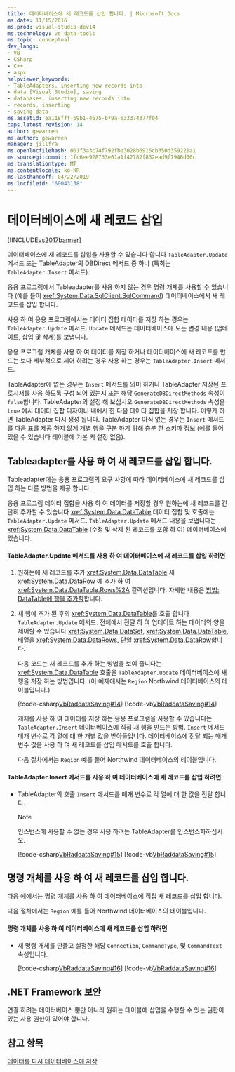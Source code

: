 ```yaml
---
title: 데이터베이스에 새 레코드를 삽입 합니다. | Microsoft Docs
ms.date: 11/15/2016
ms.prod: visual-studio-dev14
ms.technology: vs-data-tools
ms.topic: conceptual
dev_langs:
- VB
- CSharp
- C++
- aspx
helpviewer_keywords:
- TableAdapters, inserting new records into
- data [Visual Studio], saving
- databases, inserting new records into
- records, inserting
- saving data
ms.assetid: ea118fff-69b1-4675-b79a-e33374377f04
caps.latest.revision: 14
author: gewarren
ms.author: gewarren
manager: jillfra
ms.openlocfilehash: 001f3a3c74f792fbe3028b6915cb350d359221a1
ms.sourcegitcommit: 1fc6ee928733e61a1f42782f832ead9f7946d00c
ms.translationtype: MT
ms.contentlocale: ko-KR
ms.lasthandoff: 04/22/2019
ms.locfileid: "60043138"
---
```

# <a name="insert-new-records-into-a-database"></a>데이터베이스에 새 레코드 삽입
[!INCLUDE[vs2017banner](../includes/vs2017banner.md)]

데이터베이스에 새 레코드를 삽입을 사용할 수 있습니다 합니다 `TableAdapter.Update` 메서드 또는 TableAdapter의 DBDirect 메서드 중 하나 (특히는 `TableAdapter.Insert` 메서드).
  
 응용 프로그램에서 Tableadapter를 사용 하지 않는 경우 명령 개체를 사용할 수 있습니다 (예를 들어 <xref:System.Data.SqlClient.SqlCommand>) 데이터베이스에서 새 레코드를 삽입 합니다.  
  
 사용 하 여 응용 프로그램에서는 데이터 집합 데이터를 저장 하는 경우는 `TableAdapter.Update` 메서드. `Update` 메서드는 데이터베이스에 모든 변경 내용 (업데이트, 삽입 및 삭제)를 보냅니다.  
  
 응용 프로그램 개체를 사용 하 여 데이터를 저장 하거나 데이터베이스에 새 레코드를 만드는 보다 세부적으로 제어 하려는 경우 사용 하는 경우는 `TableAdapter.Insert` 메서드.  
  
 TableAdapter에 없는 경우는 `Insert` 메서드를 의미 하거나 TableAdapter 저장된 프로시저를 사용 하도록 구성 되어 있는지 또는 해당 `GenerateDBDirectMethods` 속성이 `false`합니다. TableAdapter의 설정 해 보십시오 `GenerateDBDirectMethods` 속성을 `true` 에서 데이터 집합 디자이너 내에서 한 다음 데이터 집합을 저장 합니다. 이렇게 하면 TableAdapter 다시 생성 됩니다. TableAdapter 아직 없는 경우는 `Insert` 메서드를 다음 표를 제공 하지 않게 개별 행을 구분 하기 위해 충분 한 스키마 정보 (예를 들어 있을 수 있습니다 테이블에 기본 키 설정 없음).  
  
## <a name="insert-new-records-by-using-tableadapters"></a>Tableadapter를 사용 하 여 새 레코드를 삽입 합니다.  
 Tableadapter에는 응용 프로그램의 요구 사항에 따라 데이터베이스에 새 레코드를 삽입 하는 다른 방법을 제공 합니다.  
  
 응용 프로그램 데이터 집합을 사용 하 여 데이터를 저장할 경우 원하는에 새 레코드를 간단히 추가할 수 있습니다 <xref:System.Data.DataTable> 데이터 집합 및 호출에는 `TableAdapter.Update` 메서드. `TableAdapter.Update` 메서드 내용을 보냅니다는 <xref:System.Data.DataTable> (수정 및 삭제 된 레코드를 포함 하 여) 데이터베이스에 있습니다.  
  
#### <a name="to-insert-new-records-into-a-database-by-using-the-tableadapterupdate-method"></a>TableAdapter.Update 메서드를 사용 하 여 데이터베이스에 새 레코드를 삽입 하려면  
  
1. 원하는에 새 레코드를 추가 <xref:System.Data.DataTable> 새 <xref:System.Data.DataRow> 에 추가 하 여 <xref:System.Data.DataTable.Rows%2A> 컬렉션입니다. 자세한 내용은 [방법: DataTable에 행을 추가할](http://msdn.microsoft.com/library/78ebbb43-c402-49cf-81da-0715289487bf)합니다.  
  
2. 새 행에 추가 된 후의 <xref:System.Data.DataTable>를 호출 합니다 `TableAdapter.Update` 메서드. 전체에서 전달 하 여 업데이트 하는 데이터의 양을 제어할 수 있습니다 <xref:System.Data.DataSet>, <xref:System.Data.DataTable>, 배열을 <xref:System.Data.DataRow>s, 단일 <xref:System.Data.DataRow>합니다.  
  
    다음 코드는 새 레코드를 추가 하는 방법을 보여 줍니다는 <xref:System.Data.DataTable> 호출을 `TableAdapter.Update` 데이터베이스에 새 행을 저장 하는 방법입니다. (이 예제에서는 `Region` Northwind 데이터베이스의 테이블입니다.)  
  
    [!code-csharp[VbRaddataSaving#14](../snippets/csharp/VS_Snippets_VBCSharp/VbRaddataSaving/CS/Form5.cs#14)]
    [!code-vb[VbRaddataSaving#14](../snippets/visualbasic/VS_Snippets_VBCSharp/VbRaddataSaving/VB/Form5.vb#14)]  
  
   개체를 사용 하 여 데이터를 저장 하는 응용 프로그램을 사용할 수 있습니다는 `TableAdapter.Insert` 데이터베이스에 직접 새 행을 만드는 방법. `Insert` 메서드 매개 변수로 각 열에 대 한 개별 값을 받아들입니다. 데이터베이스에 전달 되는 매개 변수 값을 사용 하 여 새 레코드를 삽입 메서드를 호출 합니다.  
  
   다음 절차에서는 `Region` 예를 들어 Northwind 데이터베이스의 테이블입니다.  
  
#### <a name="to-insert-new-records-into-a-database-by-using-the-tableadapterinsert-method"></a>TableAdapter.Insert 메서드를 사용 하 여 데이터베이스에 새 레코드를 삽입 하려면  
  
- TableAdapter의 호출 `Insert` 메서드를 매개 변수로 각 열에 대 한 값을 전달 합니다.  
  
    > [!NOTE]
    >  인스턴스에 사용할 수 없는 경우 사용 하려는 TableAdapter를 인스턴스화하십시오.  
  
     [!code-csharp[VbRaddataSaving#15](../snippets/csharp/VS_Snippets_VBCSharp/VbRaddataSaving/CS/Class1.cs#15)]
     [!code-vb[VbRaddataSaving#15](../snippets/visualbasic/VS_Snippets_VBCSharp/VbRaddataSaving/VB/Class1.vb#15)]  
  
## <a name="insert-new-records-by-using-command-objects"></a>명령 개체를 사용 하 여 새 레코드를 삽입 합니다.  
 다음 예에서는 명령 개체를 사용 하 여 데이터베이스에 직접 새 레코드를 삽입 합니다.
  
 다음 절차에서는 `Region` 예를 들어 Northwind 데이터베이스의 테이블입니다.  
  
#### <a name="to-insert-new-records-into-a-database-by-using-command-objects"></a>명령 개체를 사용 하 여 데이터베이스에 새 레코드를 삽입 하려면  
  
- 새 명령 개체를 만들고 설정한 해당 `Connection`, `CommandType`, 및 `CommandText` 속성입니다.  
  
     [!code-csharp[VbRaddataSaving#16](../snippets/csharp/VS_Snippets_VBCSharp/VbRaddataSaving/CS/Class1.cs#16)]
     [!code-vb[VbRaddataSaving#16](../snippets/visualbasic/VS_Snippets_VBCSharp/VbRaddataSaving/VB/Class1.vb#16)]  
  
## <a name="net-framework-security"></a>.NET Framework 보안  
 연결 하려는 데이터베이스 뿐만 아니라 원하는 테이블에 삽입을 수행할 수 있는 권한이 있는 사용 권한이 있어야 합니다.  
  
## <a name="see-also"></a>참고 항목  
 [데이터를 다시 데이터베이스에 저장](../data-tools/save-data-back-to-the-database.md)
